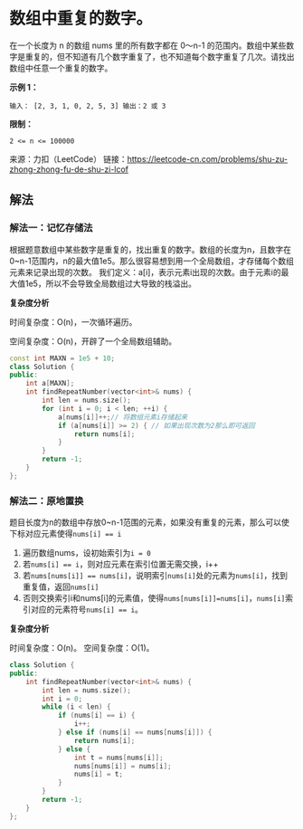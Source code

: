 # 数组中重复的数字。


在一个长度为 n 的数组 nums 里的所有数字都在 0～n-1 的范围内。数组中某些数字是重复的，但不知道有几个数字重复了，也不知道每个数字重复了几次。请找出数组中任意一个重复的数字。

**示例 1：**

`
输入：
[2, 3, 1, 0, 2, 5, 3]
输出：2 或 3 
`

**限制：**

`2 <= n <= 100000`

来源：力扣（LeetCode）
链接：https://leetcode-cn.com/problems/shu-zu-zhong-zhong-fu-de-shu-zi-lcof

## 解法

### 解法一：记忆存储法

根据题意数组中某些数字是重复的，找出重复的数字。数组的长度为n，且数字在0~n-1范围内，n的最大值1e5。那么很容易想到用一个全局数组，才存储每个数组元素来记录出现的次数。
我们定义：a[i]，表示元素i出现的次数。由于元素i的最大值1e5，所以不会导致全局数组过大导致的栈溢出。

**复杂度分析**

时间复杂度：O(n)，一次循环遍历。

空间复杂度：O(n)，开辟了一个全局数组辅助。

```cpp
const int MAXN = 1e5 + 10;
class Solution {
public:
    int a[MAXN];
    int findRepeatNumber(vector<int>& nums) {
        int len = nums.size();
        for (int i = 0; i < len; ++i) {
            a[nums[i]]++;// 将数组元素i存储起来
            if (a[nums[i]] >= 2) { // 如果出现次数为2那么即可返回
                return nums[i];
            }
        }
        return -1;
    }
};
```


### 解法二：原地置换

题目长度为n的数组中存放0~n-1范围的元素，如果没有重复的元素，那么可以使下标对应元素使得`nums[i] == i`

1. 遍历数组nums，设初始索引为`i = 0`
2. 若`nums[i] == i`，则对应元素在索引位置无需交换，i++
3. 若`nums[nums[i]] == nums[i]`，说明索引`nums[i]`处的元素为`nums[i]`，找到重复值，返回`nums[i]`
4. 否则交换索引i和nums[i]的元素值，使得`nums[nums[i]]=nums[i]`，`nums[i]`索引对应的元素符号`nums[i] == i`。

**复杂度分析**

时间复杂度：O(n)。
空间复杂度：O(1)。

```cpp
class Solution {
public:
    int findRepeatNumber(vector<int>& nums) {
        int len = nums.size();
        int i = 0;
        while (i < len) {
            if (nums[i] == i) {
                i++;
            } else if (nums[i] == nums[nums[i]]) {
                return nums[i];
            } else {
                int t = nums[nums[i]];
                nums[nums[i]] = nums[i];
                nums[i] = t;
            }
        }
        return -1;
    }
};
```